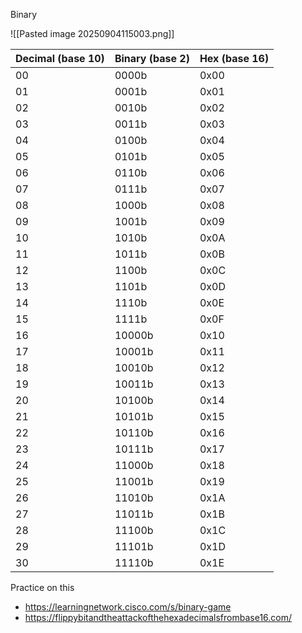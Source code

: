 
Binary

![[Pasted image 20250904115003.png]]

| Decimal (base 10) | Binary (base 2) | Hex (base 16) |
| ----------------- | --------------- | ------------- |
| 00                | 0000b           | 0x00          |
| 01                | 0001b           | 0x01          |
| 02                | 0010b           | 0x02          |
| 03                | 0011b           | 0x03          |
| 04                | 0100b           | 0x04          |
| 05                | 0101b           | 0x05          |
| 06                | 0110b           | 0x06          |
| 07                | 0111b           | 0x07          |
| 08                | 1000b           | 0x08          |
| 09                | 1001b           | 0x09          |
| 10                | 1010b           | 0x0A          |
| 11                | 1011b           | 0x0B          |
| 12                | 1100b           | 0x0C          |
| 13                | 1101b           | 0x0D          |
| 14                | 1110b           | 0x0E          |
| 15                | 1111b           | 0x0F          |
| 16                | 10000b          | 0x10          |
| 17                | 10001b          | 0x11          |
| 18                | 10010b          | 0x12          |
| 19                | 10011b          | 0x13          |
| 20                | 10100b          | 0x14          |
| 21                | 10101b          | 0x15          |
| 22                | 10110b          | 0x16          |
| 23                | 10111b          | 0x17          |
| 24                | 11000b          | 0x18          |
| 25                | 11001b          | 0x19          |
| 26                | 11010b          | 0x1A          |
| 27                | 11011b          | 0x1B          |
| 28                | 11100b          | 0x1C          |
| 29                | 11101b          | 0x1D          |
| 30                | 11110b          | 0x1E          |

Practice on this
- https://learningnetwork.cisco.com/s/binary-game
- https://flippybitandtheattackofthehexadecimalsfrombase16.com/